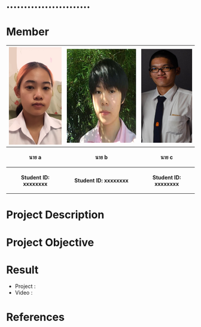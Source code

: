 # ........................

# Member

<center><table>
  <tr>
  <th><img src="IMG/A1.jpg" height="260" width="150"></th>
  <th><img src="IMG/A2.jpg" height="250" width="200"></th>
  <th><img src="IMG/A3.jpg" height="250" width="140"></th>
 </tr>
 <tr>
  <th><p align="center">นาย a</p></th> 
  <th><p align="center">นาย b</p></th>
  <th><p align="center">นาย c</p></th>
 </tr>
 <tr>
  <th><p align="center">Student ID: xxxxxxxx</p></th>
  <th><p align="center">Student ID: xxxxxxxx</p></th>
  <th><p align="center">Student ID: xxxxxxxx</p></th>
 </table></center>

# Project Description

# Project Objective
  
# Result

- Project : 
- Video : 
     
# References
